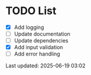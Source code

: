 # TODO List

- [x] Add logging
- [ ] Update documentation
- [ ] Update dependencies
- [x] Add input validation
- [ ] Add error handling

Last updated: 2025-06-19 03:02

